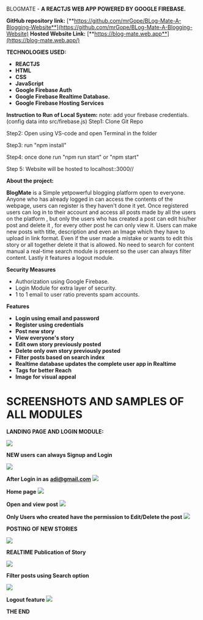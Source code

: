  BLOGMATE -
**A REACTJS WEB APP POWERED BY GOOGLE FIREBASE.**

**GitHub repository link:** [**https://github.com/mrGope/BLog-Mate-A-Blogging-Website**](https://github.com/mrGope/BLog-Mate-A-Blogging-Website)
 **Hosted Website Link:** [**https://blog-mate.web.app**](https://blog-mate.web.app/)

**TECHNOLOGIES USED:**

- **REACTJS**
- **HTML**
- **CSS**
- **JavaScript**
- **Google Firebase Auth**
- **Google Firebase Realtime Database.**
- **Google Firebase Hosting Services**

**Instruction to Run of Local System:**
note: add your firebase credentials. (config data into src/firebase.js)
Step1: Clone Git Repo

Step2: Open using VS-code and open Terminal in the folder

Step3: run "npm install"

Step4: once done run "npm run start" or "npm start"

Step 5: Website will be hosted to localhost::3000//

**About the project:**

**BlogMate** is a Simple yetpowerful blogging platform open to everyone. Anyone who has already logged in can access the contents of the webpage, users can register is they haven't done it yet.
 Once registered users can log in to their account and access all posts made by all the users on the platform , but only the users who has created a post can edit his/her post and delete it , for every other post he can only view it.
 Users can make new posts with title, description and even an Image which they have to upload in link format.
 Even if the user made a mistake or wants to edit this story or all together delete it that is allowed.
 No need to search for content manual a real-time search module is present so the user can always filter content. Lastly it features a logout module.

**Security Measures**

- Authorization using Google Firebase.
- Login Module for extra layer of security.
- 1 to 1 email to user ratio prevents spam accounts.

**Features**

- **Login using email and password**
- **Register using credentials**
- **Post new story**
- **View everyone's story**
- **Edit own story previously posted**
- **Delete only own story previously posted**
- **Filter posts based on search index**
- **Realtime database updates the complete user app in Realtime**
- **Tags for better Reach**
- **Image for visual appeal**

# **SCREENSHOTS AND SAMPLES OF ALL MODULES**

 **LANDING PAGE AND LOGIN MODULE:**

 ![](RackMultipart20231205-1-pqf6tk_html_75554031b7848e7c.png)

**NEW users can always Signup and Login**

![](RackMultipart20231205-1-pqf6tk_html_dcad0544b06ad934.png)

**After Login in as** [**adi@gmail.com**](mailto:adi@gmail.com)
 ![](RackMultipart20231205-1-pqf6tk_html_da7f19e79f953a9d.png)

**Home page**
 ![](RackMultipart20231205-1-pqf6tk_html_1788c4de05ac98c1.png)

**Open and view post**
 ![](RackMultipart20231205-1-pqf6tk_html_7617e624adb50d7b.png)

**Only Users who created have the permission to Edit/Delete the post**
 ![](RackMultipart20231205-1-pqf6tk_html_ffea764f352420d3.png)

**POSTING OF NEW STORIES**

![](RackMultipart20231205-1-pqf6tk_html_6ec82a9c39816e26.png)

**REALTIME Publication of Story**

![](RackMultipart20231205-1-pqf6tk_html_7cc877ca73fc662.png)

**Filter posts using Search option**

![](RackMultipart20231205-1-pqf6tk_html_590ca4f81f8ff44d.png)

**Logout feature**
 ![](RackMultipart20231205-1-pqf6tk_html_d2817974157e730d.png)

 **THE END**
